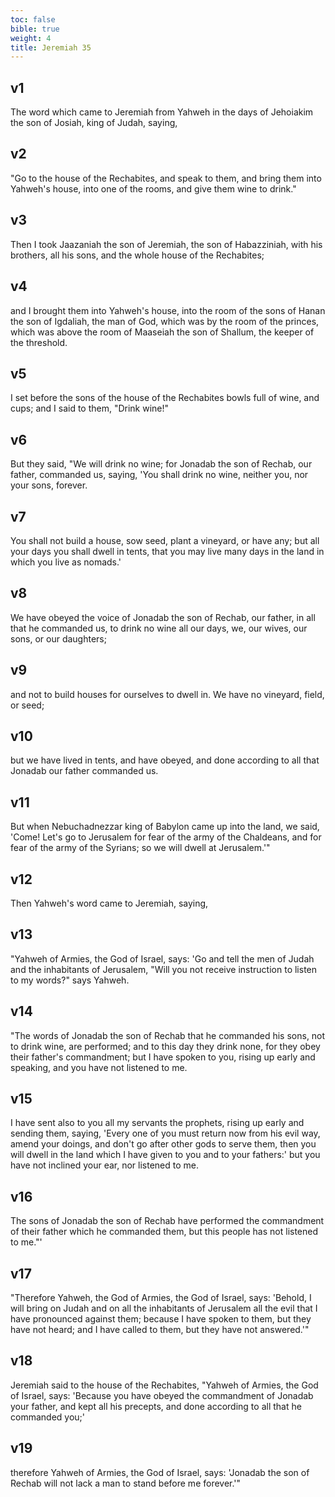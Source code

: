 ```yaml
---
toc: false
bible: true
weight: 4
title: Jeremiah 35
---
```




## v1 
The word which came to Jeremiah from Yahweh in the days of Jehoiakim the son of Josiah, king of Judah, saying, 

## v2 
"Go to the house of the Rechabites, and speak to them, and bring them into Yahweh's house, into one of the rooms, and give them wine to drink." 

## v3 
Then I took Jaazaniah the son of Jeremiah, the son of Habazziniah, with his brothers, all his sons, and the whole house of the Rechabites; 

## v4 
and I brought them into Yahweh's house, into the room of the sons of Hanan the son of Igdaliah, the man of God, which was by the room of the princes, which was above the room of Maaseiah the son of Shallum, the keeper of the threshold. 

## v5 
I set before the sons of the house of the Rechabites bowls full of wine, and cups; and I said to them, "Drink wine!" 

## v6 
But they said, "We will drink no wine; for Jonadab the son of Rechab, our father, commanded us, saying, 'You shall drink no wine, neither you, nor your sons, forever. 

## v7 
You shall not build a house, sow seed, plant a vineyard, or have any; but all your days you shall dwell in tents, that you may live many days in the land in which you live as nomads.' 

## v8 
We have obeyed the voice of Jonadab the son of Rechab, our father, in all that he commanded us, to drink no wine all our days, we, our wives, our sons, or our daughters; 

## v9 
and not to build houses for ourselves to dwell in. We have no vineyard, field, or seed; 

## v10 
but we have lived in tents, and have obeyed, and done according to all that Jonadab our father commanded us. 

## v11 
But when Nebuchadnezzar king of Babylon came up into the land, we said, 'Come! Let's go to Jerusalem for fear of the army of the Chaldeans, and for fear of the army of the Syrians; so we will dwell at Jerusalem.'" 

## v12 
Then Yahweh's word came to Jeremiah, saying, 

## v13 
"Yahweh of Armies, the God of Israel, says: 'Go and tell the men of Judah and the inhabitants of Jerusalem, "Will you not receive instruction to listen to my words?" says Yahweh. 

## v14 
"The words of Jonadab the son of Rechab that he commanded his sons, not to drink wine, are performed; and to this day they drink none, for they obey their father's commandment; but I have spoken to you, rising up early and speaking, and you have not listened to me. 

## v15 
I have sent also to you all my servants the prophets, rising up early and sending them, saying, 'Every one of you must return now from his evil way, amend your doings, and don't go after other gods to serve them, then you will dwell in the land which I have given to you and to your fathers:' but you have not inclined your ear, nor listened to me. 

## v16 
The sons of Jonadab the son of Rechab have performed the commandment of their father which he commanded them, but this people has not listened to me."' 

## v17 
"Therefore Yahweh, the God of Armies, the God of Israel, says: 'Behold, I will bring on Judah and on all the inhabitants of Jerusalem all the evil that I have pronounced against them; because I have spoken to them, but they have not heard; and I have called to them, but they have not answered.'" 

## v18 
Jeremiah said to the house of the Rechabites, "Yahweh of Armies, the God of Israel, says: 'Because you have obeyed the commandment of Jonadab your father, and kept all his precepts, and done according to all that he commanded you;' 

## v19 
therefore Yahweh of Armies, the God of Israel, says: 'Jonadab the son of Rechab will not lack a man to stand before me forever.'"
